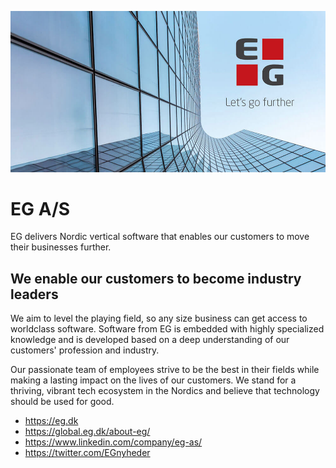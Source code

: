 ![alt text](https://raw.githubusercontent.com/EG-A-S/.github/54aec690c8072f23122b24b76003c5b8d57e52e5/profile/eg.jpg)

# EG A/S

EG delivers Nordic vertical software that enables our customers to move their businesses further.

## We enable our customers to become industry leaders
We aim to level the playing field, so any size business can get access to worldclass software. Software from EG is embedded with highly specialized knowledge and is developed based on a deep understanding of our customers' profession and industry.

Our passionate team of employees strive to be the best in their fields while making a lasting impact on the lives of our customers. We stand for a thriving, vibrant tech ecosystem in the Nordics and believe that technology should be used for good.

* https://eg.dk
* https://global.eg.dk/about-eg/
* https://www.linkedin.com/company/eg-as/
* https://twitter.com/EGnyheder
